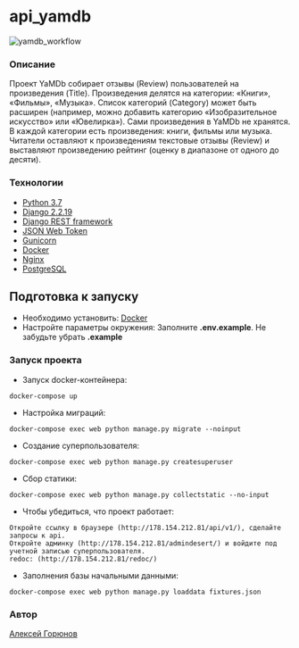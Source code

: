 # api_yamdb
![yamdb_workflow](https://github.com/GorunovAlx/yamdb_final/actions/workflows/yamdb_workflow.yml/badge.svg)

### Описание
Проект YaMDb собирает отзывы (Review) пользователей на произведения (Title). Произведения делятся на категории: «Книги», «Фильмы», «Музыка». Список категорий (Category) может быть расширен (например, можно добавить категорию «Изобразительное искусство» или «Ювелирка»). Сами произведения в YaMDb не хранятся. В каждой категории есть произведения: книги, фильмы или музыка. Читатели оставляют к произведениям текстовые отзывы (Review) и выставляют произведению рейтинг (оценку в диапазоне от одного до десяти). 
### Технологии
- [Python 3.7](https://www.python.org/downloads/release/python-370/)
- [Django 2.2.19](https://docs.djangoproject.com/en/3.2/releases/2.2.19/)
- [Django REST framework](https://www.django-rest-framework.org)
- [JSON Web Token](https://jwt.io)
- [Gunicorn](https://gunicorn.org)
- [Docker](https://docs.docker.com)
- [Nginx](https://nginx.org)
- [PostgreSQL](https://www.postgresql.org)
## Подготовка к запуску
- Необходимо установить:
[Docker](https://www.docker.com/products/docker-desktop)
- Настройте параметры окружения:
Заполните **.env.example**. Не забудьте убрать **.example**
### Запуск проекта
- Запуск docker-контейнера:
```
docker-compose up
```
- Настройка миграций:
```
docker-compose exec web python manage.py migrate --noinput
```
- Создание суперпользователя:
```
docker-compose exec web python manage.py createsuperuser
```
- Сбор статики:
```
docker-compose exec web python manage.py collectstatic --no-input
```
- Чтобы убедиться, что проект работает:
```
Откройте ссылку в браузере (http://178.154.212.81/api/v1/), сделайте запросы к api.
Откройте админку (http://178.154.212.81/admindesert/) и войдите под учетной записью суперпользователя.
redoc: (http://178.154.212.81/redoc/)
```
- Заполнения базы начальными данными:
```
docker-compose exec web python manage.py loaddata fixtures.json
```

### Автор
[Алексей Горюнов](https://github.com/GorunovAlx)
